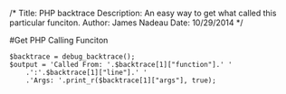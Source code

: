 /*
Title: PHP backtrace
Description: An easy way to get what called this particular funciton.
Author: James Nadeau
Date: 10/29/2014
*/

#Get PHP Calling Funciton

	$backtrace = debug_backtrace();
	$output = 'Called From: '.$backtrace[1]["function"].' '
		.':'.$backtrace[1]["line"].' '
		.'Args: '.print_r($backtrace[1]["args"], true);